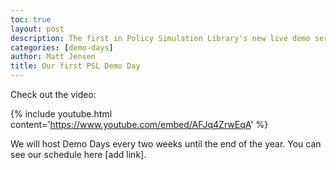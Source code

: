 ```yaml
---
toc: true
layout: post
description: The first in Policy Simulation Library's new live demo series describes specifying tax reforms.
categories: [demo-days]
author: Matt Jensen
title: Our first PSL Demo Day
---
```


Check out the video:

{% include youtube.html content='https://www.youtube.com/embed/AFJq4ZrwEqA' %}

We will host Demo Days every two weeks until the end of the year.
You can see our schedule here [add link].
